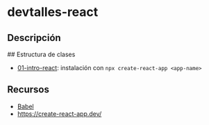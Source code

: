 # devtalles-react

## Descripción

## Estructura de clases

- [01-intro-react](01-intro-react): instalación con `npx create-react-app <app-name>`

## Recursos

- [Babel](https://babeljs.io/)
- https://create-react-app.dev/
